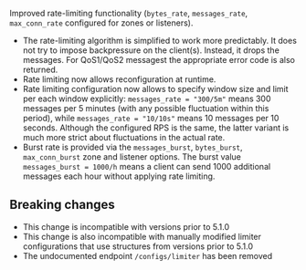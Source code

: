 Improved rate-limiting functionality (`bytes_rate`, `messages_rate`, `max_conn_rate` configured for zones or listeners).
* The rate-limiting algorithm is simplified to work more predictably. It does not try to impose backpressure on the client(s). Instead, it drops the messages. For QoS1/QoS2 messagest the appropriate error code is also returned.
* Rate limiting now allows reconfiguration at runtime.
* Rate limiting configuration now allows to specify window size and limit per each window explicitly:
`messages_rate = "300/5m"` means 300 messages per 5 minutes (with any possible fluctuation within this period),
while `messages_rate = "10/10s"` means 10 messages per 10 seconds. Although the configured RPS is the same, the latter variant is much more strict about fluctuations in the actual rate.
* Burst rate is provided via the `messages_burst`, `bytes_burst`, `max_conn_burst` zone and listener options. The burst value `messages_burst = 1000/h` means a client can send 1000 additional messages each hour without applying rate limiting.

## Breaking changes
- This change is incompatible with versions prior to 5.1.0
- This change is also incompatible with manually modified limiter configurations that use structures from versions prior to 5.1.0
- The undocumented endpoint `/configs/limiter` has been removed

